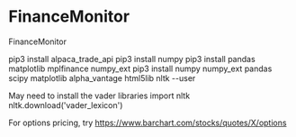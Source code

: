 # FinanceMonitor
FinanceMonitor


pip3 install alpaca_trade_api
pip3 install numpy
pip3 install pandas matplotlib mplfinance numpy_ext
pip3 install numpy numpy_ext pandas scipy matplotlib alpha_vantage html5lib nltk --user


May need to install the vader libraries
import nltk
nltk.download('vader_lexicon')


For options pricing, try
https://www.barchart.com/stocks/quotes/X/options
